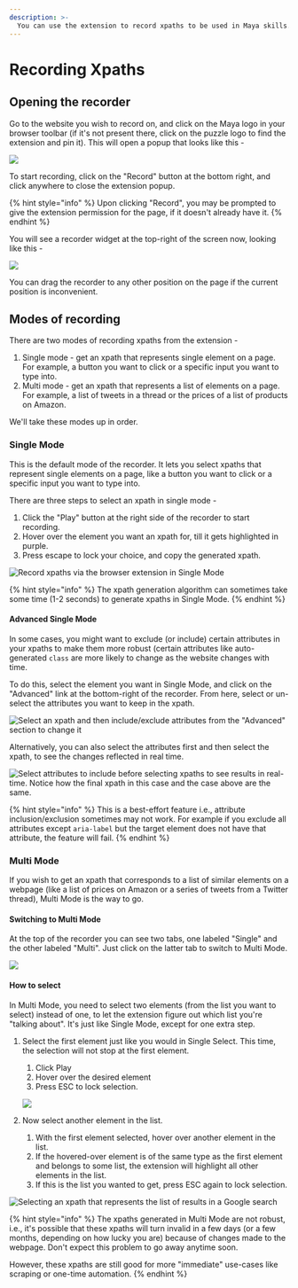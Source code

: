 ```yaml
---
description: >-
  You can use the extension to record xpaths to be used in Maya skills. This tutorial shows you how.
---
```


# Recording Xpaths

## Opening the recorder

Go to the website you wish to record on, and click on the Maya logo in your browser toolbar (if it's not present there, click on the puzzle logo to find the extension and pin it). This will open a popup that looks like this -

![](<../../.gitbook/assets/image (52).png>)

To start recording, click on the "Record" button at the bottom right, and click anywhere to close the extension popup.&#x20;

{% hint style="info" %}
Upon clicking "Record", you may be prompted to give the extension permission for the page, if it doesn't already have it.
{% endhint %}

You will see a recorder widget at the top-right of the screen now, looking like this -

![](<../../.gitbook/assets/image (15).png>)

You can drag the recorder to any other position on the page if the current position is inconvenient.

## Modes of recording

There are two modes of recording xpaths from the extension -&#x20;

1. Single mode - get an xpath that represents single element on a page. For example, a button you want to click or a specific input you want to type into.
2. Multi mode - get an xpath that represents a list of elements on a page. For example, a list of tweets in a thread or the prices of a list of products on Amazon.

We'll take these modes up in order.



### Single Mode

This is the default mode of the recorder. It lets you select xpaths that represent single elements on a page, like a button you want to click or a specific input you want to type into.

There are three steps to select an xpath in single mode -

1. Click the "Play" button at the right side of the recorder to start recording.
2. Hover over the element you want an xpath for, till it gets highlighted in purple.
3. Press escape to lock your choice, and copy the generated xpath.

![Record xpaths via the browser extension in Single Mode](../../.gitbook/assets/xsingle.gif)

{% hint style="info" %}
The xpath generation algorithm can sometimes take some time (1-2 seconds) to generate xpaths in Single Mode.
{% endhint %}

#### Advanced Single Mode

In some cases, you might want to exclude (or include) certain attributes in your xpaths to make them more robust (certain attributes like auto-generated `class` are more likely to change as the website changes with time.

To do this, select the element you want in Single Mode, and click on the "Advanced" link at the bottom-right of the recorder. From here, select or un-select the attributes you want to keep in the xpath.

![Select an xpath and then include/exclude attributes from the "Advanced" section to change it](../../.gitbook/assets/xsinglead.gif)

Alternatively, you can also select the attributes first and then select the xpath, to see the changes reflected in real time.

![Select attributes to include before selecting xpaths to see results in real-time. Notice how the final xpath in this case and the case above are the same.](../../.gitbook/assets/xsingleaf.gif)

{% hint style="info" %}
This is a best-effort feature i.e., attribute inclusion/exclusion sometimes may not work. For example if you exclude all attributes except `aria-label` but the target element does not have that attribute, the feature will fail.
{% endhint %}

### Multi Mode

If you wish to get an xpath that corresponds to a list of similar elements on a webpage (like a list of prices on Amazon or a series of tweets from a Twitter thread), Multi Mode is the way to go.&#x20;

#### Switching to Multi Mode

At the top of the recorder you can see two tabs, one labeled "Single" and the other labeled "Multi". Just click on the latter tab to switch to Multi Mode.

![](../../.gitbook/assets/rswitch.gif)

#### How to select

In Multi Mode, you need to select two elements (from the list you want to select) instead of one, to let the extension figure out which list you're "talking about". It's just like Single Mode, except for one extra step.

1.  Select the first element just like you would in Single Select. This time, the selection will not stop at the first element.

    1. Click Play
    2. Hover over the desired element
    3. Press ESC to lock selection.

    ![](../../.gitbook/assets/mxpath1.gif)


2. Now select another element in the list.&#x20;
   1. With the first element selected, hover over another element in the list.&#x20;
   2. If the hovered-over element is of the same type as the first element and belongs to some list, the extension will highlight all other elements in the list.&#x20;
   3. If this is the list you wanted to get, press ESC again to lock selection.

![Selecting an xpath that represents the list of results in a Google search](<../../.gitbook/assets/mxpath2 (1).gif>)

{% hint style="info" %}
The xpaths generated in Multi Mode are not robust, i.e., it's possible that these xpaths will turn invalid in a few days (or a few months, depending on how lucky you are) because of changes made to the webpage. Don't expect this problem to go away anytime soon.

However, these xpaths are still good for more "immediate" use-cases like scraping or one-time automation.
{% endhint %}



























